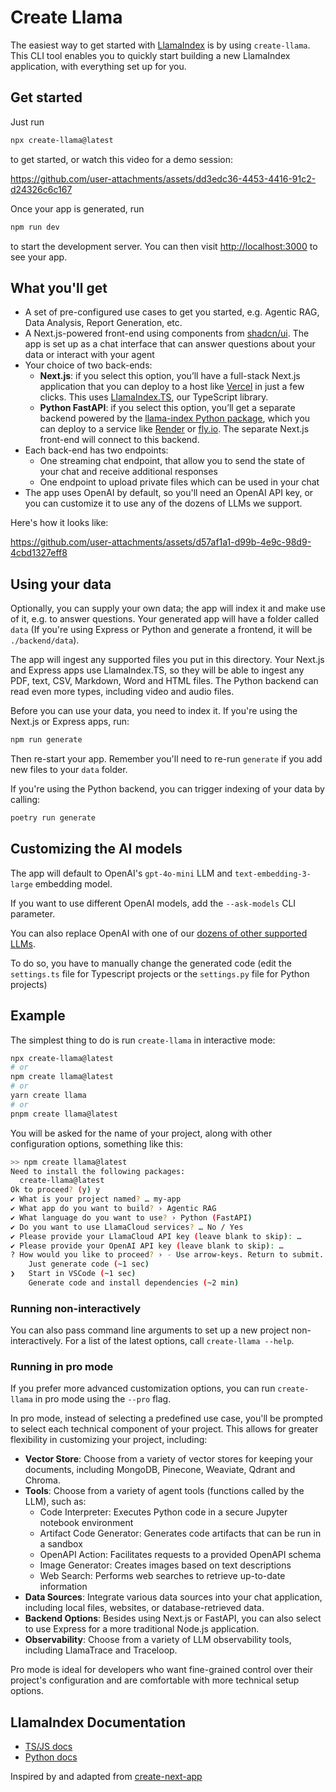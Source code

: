 # Create Llama

The easiest way to get started with [LlamaIndex](https://www.llamaindex.ai/) is by using `create-llama`. This CLI tool enables you to quickly start building a new LlamaIndex application, with everything set up for you.

## Get started

Just run

```bash
npx create-llama@latest
```

to get started, or watch this video for a demo session:

https://github.com/user-attachments/assets/dd3edc36-4453-4416-91c2-d24326c6c167

Once your app is generated, run

```bash
npm run dev
```

to start the development server. You can then visit [http://localhost:3000](http://localhost:3000) to see your app.

## What you'll get

- A set of pre-configured use cases to get you started, e.g. Agentic RAG, Data Analysis, Report Generation, etc.
- A Next.js-powered front-end using components from [shadcn/ui](https://ui.shadcn.com/). The app is set up as a chat interface that can answer questions about your data or interact with your agent
- Your choice of two back-ends:
  - **Next.js**: if you select this option, you’ll have a full-stack Next.js application that you can deploy to a host like [Vercel](https://vercel.com/) in just a few clicks. This uses [LlamaIndex.TS](https://www.npmjs.com/package/llamaindex), our TypeScript library.
  - **Python FastAPI**: if you select this option, you’ll get a separate backend powered by the [llama-index Python package](https://pypi.org/project/llama-index/), which you can deploy to a service like [Render](https://render.com/) or [fly.io](https://fly.io/). The separate Next.js front-end will connect to this backend.
- Each back-end has two endpoints:
  - One streaming chat endpoint, that allow you to send the state of your chat and receive additional responses
  - One endpoint to upload private files which can be used in your chat
- The app uses OpenAI by default, so you'll need an OpenAI API key, or you can customize it to use any of the dozens of LLMs we support.

Here's how it looks like:

https://github.com/user-attachments/assets/d57af1a1-d99b-4e9c-98d9-4cbd1327eff8

## Using your data

Optionally, you can supply your own data; the app will index it and make use of it, e.g. to answer questions. Your generated app will have a folder called `data` (If you're using Express or Python and generate a frontend, it will be `./backend/data`).

The app will ingest any supported files you put in this directory. Your Next.js and Express apps use LlamaIndex.TS, so they will be able to ingest any PDF, text, CSV, Markdown, Word and HTML files. The Python backend can read even more types, including video and audio files.

Before you can use your data, you need to index it. If you're using the Next.js or Express apps, run:

```bash
npm run generate
```

Then re-start your app. Remember you'll need to re-run `generate` if you add new files to your `data` folder.

If you're using the Python backend, you can trigger indexing of your data by calling:

```bash
poetry run generate
```

## Customizing the AI models

The app will default to OpenAI's `gpt-4o-mini` LLM and `text-embedding-3-large` embedding model.

If you want to use different OpenAI models, add the `--ask-models` CLI parameter.

You can also replace OpenAI with one of our [dozens of other supported LLMs](https://docs.llamaindex.ai/en/stable/module_guides/models/llms/modules.html).

To do so, you have to manually change the generated code (edit the `settings.ts` file for Typescript projects or the `settings.py` file for Python projects)

## Example

The simplest thing to do is run `create-llama` in interactive mode:

```bash
npx create-llama@latest
# or
npm create llama@latest
# or
yarn create llama
# or
pnpm create llama@latest
```

You will be asked for the name of your project, along with other configuration options, something like this:

```bash
>> npm create llama@latest
Need to install the following packages:
  create-llama@latest
Ok to proceed? (y) y
✔ What is your project named? … my-app
✔ What app do you want to build? › Agentic RAG
✔ What language do you want to use? › Python (FastAPI)
✔ Do you want to use LlamaCloud services? … No / Yes
✔ Please provide your LlamaCloud API key (leave blank to skip): …
✔ Please provide your OpenAI API key (leave blank to skip): …
? How would you like to proceed? › - Use arrow-keys. Return to submit.
    Just generate code (~1 sec)
❯   Start in VSCode (~1 sec)
    Generate code and install dependencies (~2 min)
```

### Running non-interactively

You can also pass command line arguments to set up a new project
non-interactively. For a list of the latest options, call `create-llama --help`.

### Running in pro mode

If you prefer more advanced customization options, you can run `create-llama` in pro mode using the `--pro` flag.

In pro mode, instead of selecting a predefined use case, you'll be prompted to select each technical component of your project. This allows for greater flexibility in customizing your project, including:

- **Vector Store**: Choose from a variety of vector stores for keeping your documents, including MongoDB, Pinecone, Weaviate, Qdrant and Chroma.
- **Tools**: Choose from a variety of agent tools (functions called by the LLM), such as:
  - Code Interpreter: Executes Python code in a secure Jupyter notebook environment
  - Artifact Code Generator: Generates code artifacts that can be run in a sandbox
  - OpenAPI Action: Facilitates requests to a provided OpenAPI schema
  - Image Generator: Creates images based on text descriptions
  - Web Search: Performs web searches to retrieve up-to-date information
- **Data Sources**: Integrate various data sources into your chat application, including local files, websites, or database-retrieved data.
- **Backend Options**: Besides using Next.js or FastAPI, you can also select to use Express for a more traditional Node.js application.
- **Observability**: Choose from a variety of LLM observability tools, including LlamaTrace and Traceloop.

Pro mode is ideal for developers who want fine-grained control over their project's configuration and are comfortable with more technical setup options.

## LlamaIndex Documentation

- [TS/JS docs](https://ts.llamaindex.ai/)
- [Python docs](https://docs.llamaindex.ai/en/stable/)

Inspired by and adapted from [create-next-app](https://github.com/vercel/next.js/tree/canary/packages/create-next-app)
